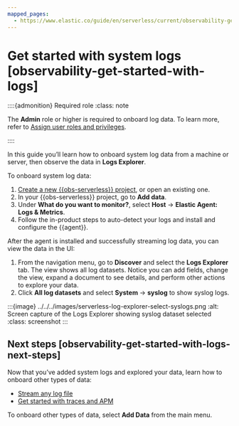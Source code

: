 ```yaml
---
mapped_pages:
  - https://www.elastic.co/guide/en/serverless/current/observability-get-started-with-logs.html
---
```


# Get started with system logs [observability-get-started-with-logs]

::::{admonition} Required role
:class: note

The **Admin** role or higher is required to onboard log data. To learn more, refer to [Assign user roles and privileges](../../../deploy-manage/users-roles/cloud-organization/manage-users.md#general-assign-user-roles).

::::


In this guide you’ll learn how to onboard system log data from a machine or server, then observe the data in **Logs Explorer**.

To onboard system log data:

1. [Create a new {{obs-serverless}} project](../get-started/create-an-observability-project.md), or open an existing one.
2. In your {{obs-serverless}} project, go to **Add data**.
3. Under **What do you want to monitor?**, select **Host** → **Elastic Agent: Logs & Metrics**.
4. Follow the in-product steps to auto-detect your logs and install and configure the {{agent}}.

After the agent is installed and successfully streaming log data, you can view the data in the UI:

1. From the navigation menu, go to **Discover** and select the **Logs Explorer** tab. The view shows all log datasets. Notice you can add fields, change the view, expand a document to see details, and perform other actions to explore your data.
2. Click **All log datasets** and select **System** → **syslog** to show syslog logs.

:::{image} ../../../images/serverless-log-explorer-select-syslogs.png
:alt: Screen capture of the Logs Explorer showing syslog dataset selected
:class: screenshot
:::


## Next steps [observability-get-started-with-logs-next-steps]

Now that you’ve added system logs and explored your data, learn how to onboard other types of data:

* [Stream any log file](stream-any-log-file.md)
* [Get started with traces and APM](../apps/get-started-with-apm.md)

To onboard other types of data, select **Add Data** from the main menu.
